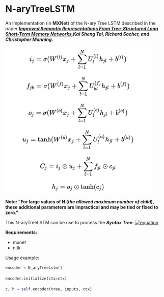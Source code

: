 # N-aryTreeLSTM

An implementation (in **MXNet**) of the N-ary Tree LSTM described in the paper ***[Improved Semantic Representations From Tree-Structured Long Short-Term Memory Networks](http://arxiv.org/abs/1503.00075),Kai Sheng Tai, Richard Socher, and Christopher Manning.***

[![equation](https://github.com/mzx5464/N-aryTreeLSTM/blob/master/asset/equation.png)]()

**Note: "For large values of N (*the allowed maximum number of child*), these additional parameters are impractical and may be tied or fixed to zero."**

This N-aryTreeLSTM can be use to process the ***Syntax Tree***:
[![equation](https://github.com/zhixinma/N-aryTreeLSTM/blob/master/asset/Syntax%20Tree%20Example.png)]()


**Requirements:**
 - mxnet
 - nltk


Usage example: 

```python
encoder = N_aryTreeLstm()

encoder.initialize(ctx=ctx)

c, h = self.encoder(tree, inputs, ctx)
```
